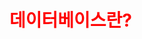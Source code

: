 <!DOCTYPE html>
<html lang="en">
<head>
  <meta charset="UTF-8">
  <meta name="viewport" content="width=device-width, initial-scale=1.0">
  <title>개념정리</title>
</head>
<style>
h1 { color:#ff0000; }
</style>
<body>

<h1>데이터베이스란?</h1>
</body>
</html>
